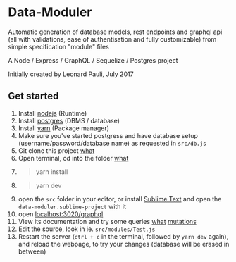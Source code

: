 # Data-Moduler

Automatic generation of database models, rest endpoints and graphql api (all with validations, ease of authentisation and fully customizable) from simple specification \"module\" files

A Node / Express / GraphQL / Sequelize / Postgres project

Initially created by Leonard Pauli, July 2017


## Get started

1. Install [nodejs](https://nodejs.org/en/download/) (Runtime)
2. Install [postgres](https://www.postgresql.org/download/) (DBMS / database)
3. Install [yarn](https://yarnpkg.com/en/) (Package manager)
4. Make sure you've started postgress and have database setup (username/password/database name) as requested in `src/db.js`
5. Git clone this project [wh](https://www.google.se/search?q=git+clone+tutorial)[at](http://rogerdudler.github.io/git-guide/)
6. Open terminal, cd into the folder [what](https://askubuntu.com/questions/520778/how-can-i-change-directories-in-the-terminal)
7. > yarn install
8. > yarn dev
9. open the `src` folder in your editor, or install [Sublime Text](https://www.sublimetext.com/3) and open the `data-moduler.sublime-project` with it
10. open [localhost:3020/graphql](http://localhost:3020/graphql)
11. View its documentation and try some queries [what](http://graphql.org/learn/) [mutations](http://graphql.org/learn/queries/)
12. Edit the source, look in ie. `src/modules/Test.js`
13. Restart the server (`ctrl + c` in the terminal, followed by `yarn dev` again), and reload the webpage, to try your changes (database will be erased in between)

